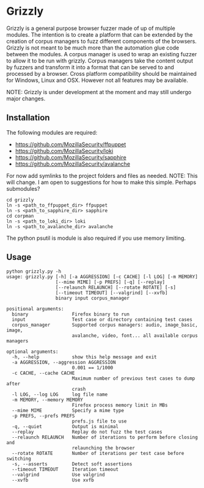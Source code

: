 Grizzly
=======

Grizzly is a general purpose browser fuzzer made of up of multiple modules. The intention is to create a platform that can be extended by the creation of corpus managers to fuzz different components of the browsers.
Grizzly is not meant to be much more than the automation glue code between the modules.
A corpus manager is used to wrap an existing fuzzer to allow it to be run with grizzly. Corpus managers take the content output by fuzzers and transform it into a format that can be served to and processed by a browser.
Cross platform compatibility should be maintained for Windows, Linux and OSX. However not all features may be available.

NOTE: Grizzly is under development at the moment and may still undergo major changes.

Installation
------------
The following modules are required:
* https://github.com/MozillaSecurity/ffpuppet
* https://github.com/MozillaSecurity/loki
* https://github.com/MozillaSecurity/sapphire
* https://github.com/MozillaSecurity/avalanche

For now add symlinks to the project folders and files as needed. NOTE: This will change. I am open to suggestions for how to make this simple. Perhaps submodules?

```
cd grizzly
ln -s <path_to_ffpuppet_dir> ffpuppet
ln -s <path_to_sapphire_dir> sapphire
cd corpman
ln -s <path_to_loki_dir> loki
ln -s <path_to_avalanche_dir> avalanche

```

The python psutil is module is also required if you use memory limiting.

Usage
-----
```
python grizzly.py -h
usage: grizzly.py [-h] [-a AGGRESSION] [-c CACHE] [-l LOG] [-m MEMORY]
                  [--mime MIME] [-p PREFS] [-q] [--replay]
                  [--relaunch RELAUNCH] [--rotate ROTATE] [-s]
                  [--timeout TIMEOUT] [--valgrind] [--xvfb]
                  binary input corpus_manager

positional arguments:
  binary                Firefox binary to run
  input                 Test case or directory containing test cases
  corpus_manager        Supported corpus managers: audio, image_basic, image,
                        avalanche, video, font... all available corpus managers

optional arguments:
  -h, --help            show this help message and exit
  -a AGGRESSION, --aggression AGGRESSION
                        0.001 == 1/1000
  -c CACHE, --cache CACHE
                        Maximum number of previous test cases to dump after
                        crash
  -l LOG, --log LOG     log file name
  -m MEMORY, --memory MEMORY
                        Firefox process memory limit in MBs
  --mime MIME           Specify a mime type
  -p PREFS, --prefs PREFS
                        prefs.js file to use
  -q, --quiet           Output is minimal
  --replay              Replay do not fuzz the test cases
  --relaunch RELAUNCH   Number of iterations to perform before closing and
                        relaunching the browser
  --rotate ROTATE       Number of iterations per test case before switching
  -s, --asserts         Detect soft assertions
  --timeout TIMEOUT     Iteration timeout
  --valgrind            Use valgrind
  --xvfb                Use xvfb
```
